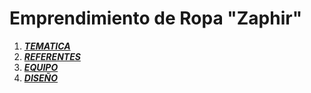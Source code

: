 # Emprendimiento de Ropa "Zaphir"

1. [***TEMATICA***](./Documentos/Tematica.md "Archivo de Tematica")
2. [***REFERENTES***](./Documentos/Referentes.md "Archivo dee Referentes")
3. [***EQUIPO***](./Documentos/Equipo.md "Archivo dee Equipo")
4. [***DISEÑO***](./Documentos/dise%C3%B1os "Carpeta de Diseños")